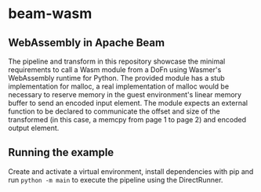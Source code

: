 # beam-wasm
## WebAssembly in Apache Beam
The pipeline and transform in this repository showcase the minimal requirements to call a Wasm module from a DoFn using Wasmer's WebAssembly runtime for Python.
The provided module has a stub implementation for malloc, a real implementation of malloc would be necessary to reserve memory in the guest environment's linear memory buffer to send an encoded input element. The module expects an external function to be declared to communicate the offset and size of the transformed (in this case, a memcpy from page 1 to page 2) and encoded output element.
## Running the example
Create and activate a virtual environment, install dependencies with pip and run `python -m main` to execute the pipeline using the DirectRunner.